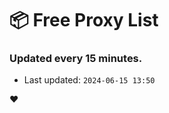 # :package: Free Proxy List
### Updated every 15 minutes.

- Last updated: `2024-06-15 13:50`

:heart:

